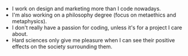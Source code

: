 - I work on design and marketing more than I code nowadays.
- I'm also working on a philosophy degree (focus on metaethics and metaphysics).
- I don't really have a passion for coding, unless it's for a project I care about.
- Hard sciences only give me pleasure when I can see their positive effects on the society surrounding them.
